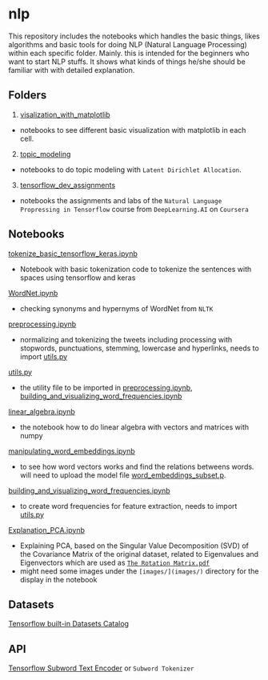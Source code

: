 # nlp

This repository includes the notebooks which handles the basic things, likes algorithms and basic tools for doing NLP (Natural Language Processing) within each specific folder.
Mainly. this is intended for the beginners who want to start NLP stuffs. It shows what kinds of things he/she should be familiar with with detailed explanation.

## Folders

1. [visalization_with_matplotlib](visalization_with_matplotlib)
  - notebooks to see different basic visualization with matplotlib in each cell.

2. [topic_modeling](topic_modeling)
  - notebooks to do topic modeling with `Latent Dirichlet Allocation`.
  
3. [tensorflow_dev_assignments](tensorflow_dev_assignments)
  - notebooks the assignments and labs of the `Natural Language Propressing in Tensorflow` course from `DeepLearning.AI` on `Coursera`
  
## Notebooks

[tokenize_basic_tensorflow_keras.ipynb](tokenize_basic_tensorflow_keras.ipynb) 
- Notebook with basic tokenization code to tokenize the sentences with spaces using tensorflow and keras

[WordNet.ipynb](WordNet.ipynb) 
- checking synonyms and hypernyms of WordNet from `NLTK`

[preprocessing.ipynb](preprocessing.ipynb) 
- normalizing and tokenizing the tweets including processing with stopwords, punctuations, stemming, lowercase and hyperlinks, needs to import [utils.py](utils.py)

[utils.py](utils.py) 
- the utility file to be imported in [preprocessing.ipynb](preprocessing.ipynb), [building_and_visualizing_word_frequencies.ipynb](building_and_visualizing_word_frequencies.ipynb) 

[linear_algebra.ipynb](linear_algebra.ipynb) 
- the notebook how to do linear algebra with vectors and matrices with numpy

[manipulating_word_embeddings.ipynb](manipulating_word_embeddings.ipynb) 
- to see how word vectors works and find the relations betweens words.
  will need to upload the model file [word_embeddings_subset.p](data/word_embeddings_subset.p).

[building_and_visualizing_word_frequencies.ipynb](building_and_visualizing_word_frequencies.ipynb) 
- to create word frequencies for feature extraction, needs to import [utils.py](utils.py)

[Explanation_PCA.ipynb](Explanation_PCA.ipynb) 
- Explaining PCA, based on the Singular Value Decomposition (SVD) of the Covariance Matrix of the original dataset, related to Eigenvalues and Eigenvectors which are used as [`The Rotation Matrix.pdf`](https://github.com/yiyichanmyae/nlp/blob/master/The%20Rotation%20Matrix.pdf) 
- might need some images under the `[images/](images/)` directory for the display in the notebook

## Datasets

[Tensorflow built-in Datasets Catalog](https://github.com/tensorflow/datasets/tree/master/docs/catalog)

## API

[Tensorflow Subword Text Encoder](https://www.tensorflow.org/datasets/api_docs/python/tfds/deprecated/text/SubwordTextEncoder) or `Subword Tokenizer`
